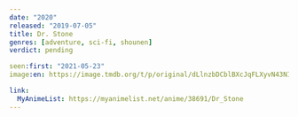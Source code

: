 ```yaml
---
date: "2020"
released: "2019-07-05"
title: Dr. Stone
genres: [adventure, sci-fi, shounen]
verdict: pending

seen:first: "2021-05-23"
image:en: https://image.tmdb.org/t/p/original/dLlnzbDCblBXcJqFLXyvN43NIwp.jpg

link:
  MyAnimeList: https://myanimelist.net/anime/38691/Dr_Stone
---
```

